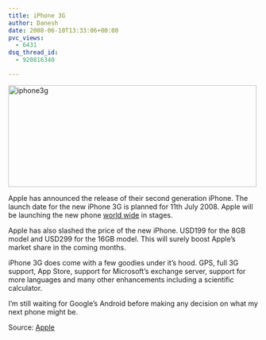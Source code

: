 ```yaml
---
title: iPhone 3G
author: Danesh
date: 2008-06-10T13:33:06+00:00
pvc_views:
  - 6431
dsq_thread_id:
  - 920816340

---
```

[<img loading="lazy" class="alignnone size-medium wp-image-601" title="iphone3g" src="/wp-content/uploads/2008/06/iphone3g.png" alt="iphone3g" width="500" height="205" />][1]

Apple has announced the release of their second generation iPhone. The launch date for the new iPhone 3G is planned for 11th July 2008. Apple will be launching the new phone [world wide][2] in stages.

Apple has also slashed the price of the new iPhone. USD199 for the 8GB model and USD299 for the 16GB model. This will surely boost Apple&#8217;s market share in the coming months.

iPhone 3G does come with a few goodies under it&#8217;s hood. GPS, full 3G support, App Store, support for Microsoft&#8217;s exchange server, support for more languages and many other enhancements including a scientific calculator.

I&#8217;m still waiting for Google&#8217;s Android before making any decision on what my next phone might be.

Source: [Apple][3]

 [1]: /wp-content/uploads/2008/06/iphone3g.png
 [2]: http://www.apple.com/iphone/countries/
 [3]: http://www.apple.com/iphone/features/